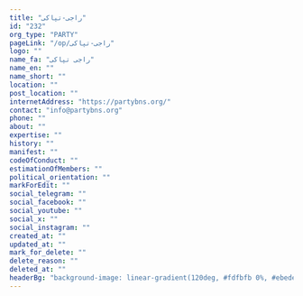 ```yaml
---
title: "راجی-تپاکی"
id: "232"
org_type: "PARTY"
pageLink: "/op/راجی-تپاکی"
logo: ""
name_fa: "راجی تپاکی"
name_en: ""
name_short: ""
location: ""
post_location: ""
internetAddress: "https://partybns.org/"
contact: "info@partybns.org"
phone: ""
about: ""
expertise: ""
history: ""
manifest: ""
codeOfConduct: ""
estimationOfMembers: ""
political_orientation: ""
markForEdit: ""
social_telegram: ""
social_facebook: ""
social_youtube: ""
social_x: ""
social_instagram: ""
created_at: ""
updated_at: ""
mark_for_delete: ""
delete_reason: ""
deleted_at: ""
headerBg: "background-image: linear-gradient(120deg, #fdfbfb 0%, #ebedee 100%);"
---
```

